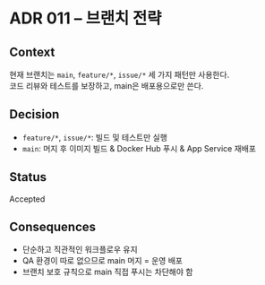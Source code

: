 # ADR 011 – 브랜치 전략

## Context
현재 브랜치는 `main`, `feature/*`, `issue/*` 세 가지 패턴만 사용한다.  
코드 리뷰와 테스트를 보장하고, main은 배포용으로만 쓴다.

## Decision
- `feature/*`, `issue/*`: 빌드 및 테스트만 실행  
- `main`: 머지 후 이미지 빌드 & Docker Hub 푸시 & App Service 재배포

## Status
Accepted

## Consequences
- 단순하고 직관적인 워크플로우 유지  
- QA 환경이 따로 없으므로 main 머지 = 운영 배포  
- 브랜치 보호 규칙으로 main 직접 푸시는 차단해야 함
